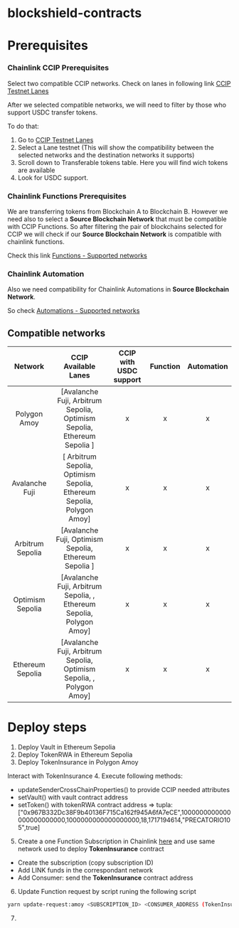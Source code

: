# blockshield-contracts


# Prerequisites

### Chainlink CCIP Prerequisites
Select two compatible CCIP networks. Check on lanes in following link [CCIP Testnet Lanes](https://docs.chain.link/ccip/supported-networks/v1_2_0/testnet)

After we selected compatible networks, we will need to filter by those who support USDC transfer tokens. 

To do that:
1. Go to [CCIP Testnet Lanes](https://docs.chain.link/ccip/supported-networks/v1_2_0/testnet)
2. Select a Lane testnet (This will show the compatibility between the selected networks and the destination networks it supports)
3. Scroll down to Transferable tokens table. Here you will find wich tokens are available
4. Look for USDC support.

### Chainlink Functions Prerequisites
We are transferring tokens from Blockchain A to Blockchain B. However we need also to select a **Source Blockchain Network**  that must be compatible with CCIP Functions. So after filtering the pair of blockchains selected for CCIP we will check if our **Source Blockchain Network** is compatible with chainlink functions. 

Check this link [Functions - Supported networks](https://docs.chain.link/chainlink-functions/supported-networks)

### Chainlink Automation
Also we need compatibility for Chainlink Automations in **Source Blockchain Network**. 

So check [Automations - Supported networks](https://docs.chain.link/chainlink-automation/overview/supported-networks)

## Compatible networks
| Network | CCIP Available Lanes | CCIP with USDC support| Function | Automation |
| :---: | :---: | :---: | :---: | :---: | 
| Polygon Amoy      | [Avalanche Fuji, Arbitrum Sepolia, Optimism Sepolia, Ethereum Sepolia              ] | x | x | x |
| Avalanche Fuji    | [                Arbitrum Sepolia, Optimism Sepolia, Ethereum Sepolia, Polygon Amoy] | x | x | x |
| Arbitrum Sepolia  | [Avalanche Fuji,                   Optimism Sepolia, Ethereum Sepolia              ] | x | x | x |
| Optimism Sepolia  | [Avalanche Fuji, Arbitrum Sepolia,                 , Ethereum Sepolia, Polygon Amoy] | x | x | x |
| Ethereum Sepolia  | [Avalanche Fuji, Arbitrum Sepolia, Optimism Sepolia,                 , Polygon Amoy] | x | x | x |

# Deploy steps
1. Deploy Vault in Ethereum Sepolia
2. Deploy TokenRWA in Ethereum Sepolia
3. Deploy TokenInsurance in Polygon Amoy

Interact with TokenInsurance
4. Execute following methods:
  - updateSenderCrossChainProperties() to provide CCIP needed attributes
  - setVault() with vault contract address
  - setToken() with tokenRWA contract address => tupla: ["0x967B332Dc38F9b40136F715Ca162f945A6fA7eCE",1000000000000000000000000,1000000000000000000,18,1717194614,"PRECATORIO105",true]
5. Create a one Function Subscription in Chainlink [here](https://functions.chain.link/) and use same network used to deploy **TokenInsurance** contract
  - Create the subscription (copy subscription ID)
  - Add LINK funds in the correspondant network
  - Add Consumer: send the **TokenInsurance** contract address
6. Update Function request by script runing the following script
```bash
yarn update-request:amoy <SUBSCRIPTION_ID> <CONSUMER_ADDRESS (TokenInsurance address)> <TOKEN_RWA_SYMBOL>
```
7.